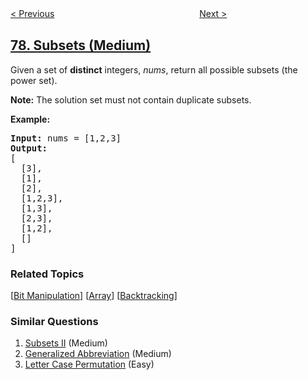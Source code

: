 <!--|This file generated by command(leetcode description); DO NOT EDIT.    |-->
<!--+----------------------------------------------------------------------+-->
<!--|@author    openset <openset.wang@gmail.com>                           |-->
<!--|@link      https://github.com/openset                                 |-->
<!--|@home      https://github.com/openset/leetcode                        |-->
<!--+----------------------------------------------------------------------+-->

[< Previous](https://github.com/openset/leetcode/tree/master/problems/combinations "Combinations")
　　　　　　　　　　　　　　　　
[Next >](https://github.com/openset/leetcode/tree/master/problems/word-search "Word Search")

## [78. Subsets (Medium)](https://leetcode.com/problems/subsets "子集")

<p>Given a set of <strong>distinct</strong> integers, <em>nums</em>, return all possible subsets (the power set).</p>

<p><strong>Note:</strong> The solution set must not contain duplicate subsets.</p>

<p><strong>Example:</strong></p>

<pre>
<strong>Input:</strong> nums = [1,2,3]
<strong>Output:</strong>
[
  [3],
&nbsp; [1],
&nbsp; [2],
&nbsp; [1,2,3],
&nbsp; [1,3],
&nbsp; [2,3],
&nbsp; [1,2],
&nbsp; []
]</pre>

### Related Topics
  [[Bit Manipulation](https://github.com/openset/leetcode/tree/master/tag/bit-manipulation/README.md)]
  [[Array](https://github.com/openset/leetcode/tree/master/tag/array/README.md)]
  [[Backtracking](https://github.com/openset/leetcode/tree/master/tag/backtracking/README.md)]

### Similar Questions
  1. [Subsets II](https://github.com/openset/leetcode/tree/master/problems/subsets-ii) (Medium)
  1. [Generalized Abbreviation](https://github.com/openset/leetcode/tree/master/problems/generalized-abbreviation) (Medium)
  1. [Letter Case Permutation](https://github.com/openset/leetcode/tree/master/problems/letter-case-permutation) (Easy)
